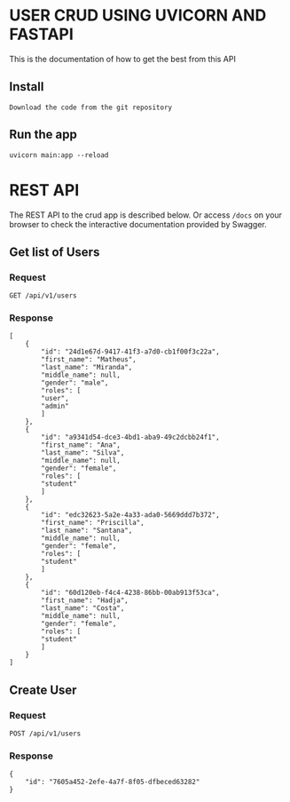 # USER CRUD USING UVICORN AND FASTAPI

This is the documentation of how to get the
best from this API

## Install

    Download the code from the git repository

## Run the app

    uvicorn main:app --reload

# REST API

The REST API to the crud app is described below.
Or access `/docs` on your browser to check the
interactive documentation provided by Swagger.

## Get list of Users

### Request

`GET /api/v1/users`

### Response

    [
        {
            "id": "24d1e67d-9417-41f3-a7d0-cb1f00f3c22a",
            "first_name": "Matheus",
            "last_name": "Miranda",
            "middle_name": null,
            "gender": "male",
            "roles": [
            "user",
            "admin"
            ]
        },
        {
            "id": "a9341d54-dce3-4bd1-aba9-49c2dcbb24f1",
            "first_name": "Ana",
            "last_name": "Silva",
            "middle_name": null,
            "gender": "female",
            "roles": [
            "student"
            ]
        },
        {
            "id": "edc32623-5a2e-4a33-ada0-5669ddd7b372",
            "first_name": "Priscilla",
            "last_name": "Santana",
            "middle_name": null,
            "gender": "female",
            "roles": [
            "student"
            ]
        },
        {
            "id": "60d120eb-f4c4-4238-86bb-00ab913f53ca",
            "first_name": "Hadja",
            "last_name": "Costa",
            "middle_name": null,
            "gender": "female",
            "roles": [
            "student"
            ]
        }
    ]

## Create User

### Request

`POST /api/v1/users`

### Response

    {
        "id": "7605a452-2efe-4a7f-8f05-dfbeced63282"
    }
